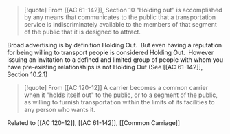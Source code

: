 >[!quote] From [[AC 61-142]], Section 10
> “Holding out” is accomplished by any means that communicates to the public that a transportation service is indiscriminately available to the members of that segment of the public that it is designed to attract.

Broad advertising is by definition Holding Out.  But even having a reputation for being willing to transport people is considered Holding Out.  However issuing an invitation to a defined and limited group of people with whom you have pre-existing relationships is not Holding Out (See [[AC 61-142]], Section 10.2.1)

> [!quote] From [[AC 120-12]]
> A carrier becomes a common carrier when it "holds itself out" to the public, or to a segment of the public, as willing to furnish transportation within the limits of its facilities to any person who wants it.

Related to [[AC 120-12]], [[AC 61-142]], [[Common Carriage]]
